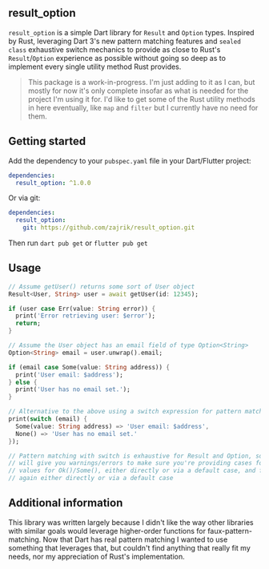 <!--
This README describes the package. If you publish this package to pub.dev,
this README's contents appear on the landing page for your package.

For information about how to write a good package README, see the guide for
[writing package pages](https://dart.dev/guides/libraries/writing-package-pages).

For general information about developing packages, see the Dart guide for
[creating packages](https://dart.dev/guides/libraries/create-library-packages)
and the Flutter guide for
[developing packages and plugins](https://flutter.dev/developing-packages).
-->

## result_option
`result_option` is a simple Dart library for `Result` and `Option` types. Inspired by
Rust, leveraging Dart 3's new pattern matching features and `sealed class` exhaustive
switch mechanics to provide as close to Rust's `Result`/`Option` experience as possible
without going so deep as to implement every single utility method Rust provides.

> This package is a work-in-progress. I'm just adding to it as I can, but mostly
> for now it's only complete insofar as what is needed for the project I'm using
> it for. I'd like to get some of the Rust utility methods in here eventually, like
> `map` and `filter` but I currently have no need for them.

## Getting started

Add the dependency to your `pubspec.yaml` file in your Dart/Flutter project:

```yaml
dependencies:
  result_option: ^1.0.0
```

Or via git:

```yaml
dependencies:
  result_option:
    git: https://github.com/zajrik/result_option.git
```

Then run `dart pub get` or `flutter pub get`

## Usage

```dart
// Assume getUser() returns some sort of User object
Result<User, String> user = await getUser(id: 12345);

if (user case Err(value: String error)) {
  print('Error retrieving user: $error');
  return;
}

// Assume the User object has an email field of type Option<String>
Option<String> email = user.unwrap().email;

if (email case Some(value: String address)) {
  print('User email: $address');
} else {
  print('User has no email set.');
}

// Alternative to the above using a switch expression for pattern matching
print(switch (email) {
  Some(value: String address) => 'User email: $address',
  None() => 'User has no email set.'
});

// Pattern matching with switch is exhaustive for Result and Option, so the compiler
// will give you warnings/errors to make sure you're providing cases for all potential
// values for Ok()/Some(), either directly or via a default case, and for Err()/None(),
// again either directly or via a default case
```

## Additional information

This library was written largely because I didn't like the way other libraries with
similar goals would leverage higher-order functions for faux-pattern-matching. Now
that Dart has real pattern matching I wanted to use something that leverages that,
but couldn't find anything that really fit my needs, nor my appreciation of Rust's
implementation.
